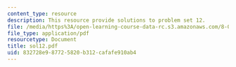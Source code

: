 ```yaml
---
content_type: resource
description: This resource provide solutions to problem set 12.
file: /media/https%3A/open-learning-course-data-rc.s3.amazonaws.com/8-01x-physics-i-classical-mechanics-with-an-experimental-focus-fall-2002/832728e987725820b312cafafe910ab4_sol12.pdf
file_type: application/pdf
resourcetype: Document
title: sol12.pdf
uid: 832728e9-8772-5820-b312-cafafe910ab4
---
```

